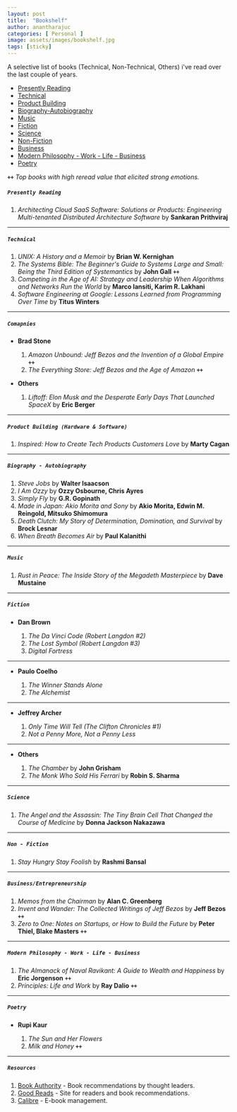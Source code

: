 ```yaml
---
layout: post
title:  "Bookshelf"
author: anantharajuc
categories: [ Personal ]
image: assets/images/bookshelf.jpg
tags: [sticky]
---
```


A selective list of books (Technical, Non-Technical, Others) i've read over the last couple of years.  

- [Presently Reading](#presently-reading)
- [Technical](#technical)
- [Product Building](#product-building)
- [Biography-Autobiography](#biography---autobiography)
- [Music](#music)
- [Fiction](#fiction)
- [Science](#science)
- [Non-Fiction](#non---fiction)
- [Business](#business)
- [Modern Philosophy - Work - Life - Business](#modern-philosophy---work---life---business)
- [Poetry](#poetry)

**`++`** *Top books with high reread value that elicited strong emotions.* 

##### **`Presently Reading`**

1. *Architecting Cloud SaaS Software: Solutions or Products: Engineering Multi-tenanted Distributed Architecture Software* by **Sankaran Prithviraj**  

---

##### **`Technical`**

1. *UNIX: A History and a Memoir* by **Brian W. Kernighan**
2. *The Systems Bible: The Beginner's Guide to Systems Large and Small: Being the Third Edition of Systemantics* by **John Gall** **`++`**
3. *Competing in the Age of AI: Strategy and Leadership When Algorithms and Networks Run the World* by **Marco Iansiti, Karim R. Lakhani**
4. *Software Engineering at Google: Lessons Learned from Programming Over Time* by **Titus Winters**

---

##### **`Comapnies`**

- **Brad Stone**

	1. *Amazon Unbound: Jeff Bezos and the Invention of a Global Empire* **`++`**  
	2. *The Everything Store: Jeff Bezos and the Age of Amazon* **`++`** 

- **Others**

	1. *Liftoff: Elon Musk and the Desperate Early Days That Launched SpaceX* by **Eric Berger**  
	
---

##### **`Product Building (Hardware & Software)`**

1. *Inspired: How to Create Tech Products Customers Love* by **Marty Cagan**

---

##### **`Biography - Autobiography`**

1. *Steve Jobs* by **Walter Isaacson** 
2. *I Am Ozzy* by **Ozzy Osbourne, Chris Ayres**
3. *Simply Fly* by **G.R. Gopinath**
4. *Made in Japan: Akio Morita and Sony* by **Akio Morita, Edwin M. Reingold, Mitsuko Shimomura**
5. *Death Clutch: My Story of Determination, Domination, and Survival* by **Brock Lesnar**
6. *When Breath Becomes Air* by **Paul Kalanithi**

---

##### **`Music`**

1. *Rust in Peace: The Inside Story of the Megadeth Masterpiece* by **Dave Mustaine**

---

##### **`Fiction`**

- **Dan Brown** 

	1. *The Da Vinci Code (Robert Langdon #2)* 
	2. *The Lost Symbol (Robert Langdon #3)* 
	3. *Digital Fortress*
	
---

- **Paulo Coelho**

	1. *The Winner Stands Alone*
	2. *The Alchemist*
	
---	
	
- **Jeffrey Archer**

	1. *Only Time Will Tell (The Clifton Chronicles #1)* 
	2. *Not a Penny More, Not a Penny Less*

---

- **Others**

	1. *The Chamber* by **John Grisham**
	2. *The Monk Who Sold His Ferrari* by **Robin S. Sharma**

---
	
##### **`Science`**

1. *The Angel and the Assassin: The Tiny Brain Cell That Changed the Course of Medicine* by **Donna Jackson Nakazawa**	

---

##### **`Non - Fiction`**

1. *Stay Hungry Stay Foolish* by **Rashmi Bansal**

---

##### **`Business/Entrepreneurship`**

1. *Memos from the Chairman* by **Alan C. Greenberg**  
2. *Invent and Wander: The Collected Writings of Jeff Bezos* by **Jeff Bezos** **`++`**  
3. *Zero to One: Notes on Startups, or How to Build the Future* by **Peter Thiel, Blake Masters**  **`++`**  

---

##### **`Modern Philosophy - Work - Life - Business`**

1. *The Almanack of Naval Ravikant: A Guide to Wealth and Happiness* by **Eric Jorgenson** **`++`**
2. *Principles: Life and Work* by **Ray Dalio** **`++`**  

---

##### **`Poetry`**

- **Rupi Kaur**

	1. *The Sun and Her Flowers*
	2. *Milk and Honey* **`++`**

---

##### **`Resources`**

1. <a href="https://bookauthority.org/">Book Authority</a> - Book recommendations by thought leaders.
2. <a href="https://www.goodreads.com/">Good Reads</a> - Site for readers and book recommendations. 
2. <a href="https://calibre-ebook.com/">Calibre</a> - E-book management. 